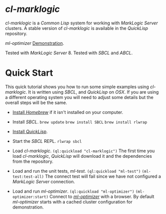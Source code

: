 # *cl-marklogic*
*cl-marklogic* is a *Common Lisp* system for working with *MarkLogic Server* clusters. A stable version of *cl-marklogic* is available in the *QuickLisp* repository.

*ml-optimizer* [Demonstration](http://opsresearch.com/demo/ml-optimizer/).

Tested with *MarkLogic Server* 8.
Tested with *SBCL* and *ABCL*.

# <a name="quick-start"></a>Quick Start

This quick tutorial shows you how to run some simple examples using *cl-marklogic*. It is written using *SBCL*, and *QuickLisp* on *OSX*. If you are using a different operating system you will need to adjust some details but the overall steps will be the same.

* [Install *Homebrew*](http://brew.sh) if it isn't installed on your computer. 

* Install *SBCL*.
    `brew update`
    `brew install SBCL`
    `brew install rlwrap`

* [Install *QuickLisp*](https://www.quicklisp.org/beta/#installation). 

* Start the *SBCL* REPL.
    `rlwrap sbcl`

* Load *cl-marklogic*.
    `(ql:quickload "cl-marklogic")`
    The first time you load *cl-marklogic*, *QuickLisp* will download it and the dependencies from the repository.

* Load and run the unit tests, *ml-test*.
    `(ql:quickload "ml-test")`
    `(ml-test:test-all)`
    The connect test will fail since we have not configured a *MarkLogic Server* connection. 

* Load and run *ml-optimizer*.
  `(ql:quickload "ml-optimizer")`
  `(ml-optimizer:start)`
  Connect to [*ml-optimizer*](http://localhost:9001) with a browser. By default *ml-optimizer* starts with a cached cluster configuration for demonstration.



